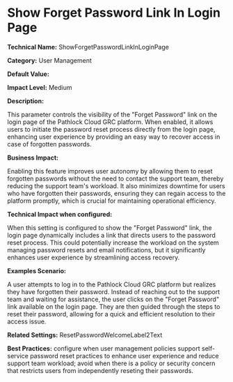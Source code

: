 # Show Forget Password Link In Login Page

**Technical Name:** ShowForgetPasswordLinkInLoginPage

**Category:** User Management

**Default Value:**

**Impact Level:** Medium

**Description:**

This parameter controls the visibility of the "Forget Password" link on the login page of the Pathlock Cloud GRC platform. When enabled, it allows users to initiate the password reset process directly from the login page, enhancing user experience by providing an easy way to recover access in case of forgotten passwords.

**Business Impact:**

Enabling this feature improves user autonomy by allowing them to reset forgotten passwords without the need to contact the support team, thereby reducing the support team's workload. It also minimizes downtime for users who have forgotten their passwords, ensuring they can regain access to the platform promptly, which is crucial for maintaining operational efficiency.

**Technical Impact when configured:**

When this setting is configured to show the "Forget Password" link, the login page dynamically includes a link that directs users to the password reset process. This could potentially increase the workload on the system managing password resets and email notifications, but it significantly enhances user experience by streamlining access recovery.

**Examples Scenario:**

A user attempts to log in to the Pathlock Cloud GRC platform but realizes they have forgotten their password. Instead of reaching out to the support team and waiting for assistance, the user clicks on the "Forget Password" link available on the login page. They are then guided through the steps to reset their password, allowing for a quick and efficient resolution to their access issue.

**Related Settings:** ResetPasswordWelcomeLabel2Text

**Best Practices:** configure when user management policies support self-service password reset practices to enhance user experience and reduce support team workload; avoid when there is a policy or security concern that restricts users from independently reseting their passwords.